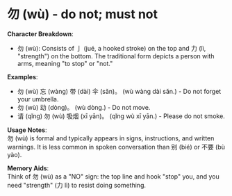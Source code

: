 # **勿 (wù) - do not; must not**

**Character Breakdown**:  
- 勿 (wù): Consists of 亅 (jué, a hooked stroke) on the top and 力 (lì, "strength") on the bottom. The traditional form depicts a person with arms, meaning "to stop" or "not."

**Examples**:  
- 勿 (wù) 忘 (wàng) 带 (dài) 伞 (sǎn)。 (wù wàng dài sǎn.) - Do not forget your umbrella.  
- 勿 (wù) 动 (dòng)。 (wù dòng.) - Do not move.  
- 请 (qǐng) 勿 (wù) 吸烟 (xī yān)。 (qǐng wù xī yān.) - Please do not smoke.

**Usage Notes**:  
勿 (wù) is formal and typically appears in signs, instructions, and written warnings. It is less common in spoken conversation than 别 (bié) or 不要 (bù yào).

**Memory Aids**:  
Think of 勿 (wù) as a "NO" sign: the top line and hook "stop" you, and you need "strength" (力 lì) to resist doing something.